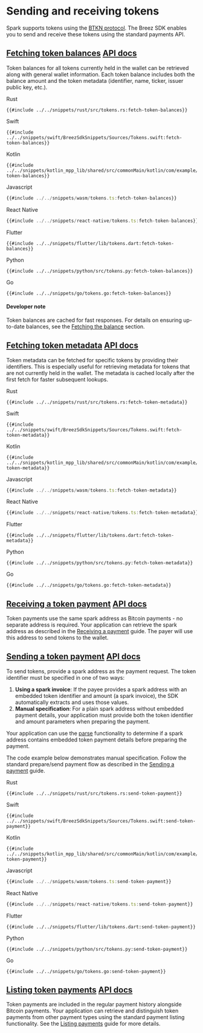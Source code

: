 # Sending and receiving tokens

Spark supports tokens using the [BTKN protocol](https://docs.spark.money/lrc20/hello-btkn). The Breez SDK enables you to send and receive these tokens using the standard payments API.

<h2 id="fetching-the-balance">
    <a class="header" href="#fetching-the-balance">Fetching token balances</a>
    <a class="tag" target="_blank" href="https://breez.github.io/spark-sdk/breez_sdk_spark/struct.BreezSdk.html#method.get_info">API docs</a>
</h2>

Token balances for all tokens currently held in the wallet can be retrieved along with general wallet information. Each token balance includes both the balance amount and the token metadata (identifier, name, ticker, issuer public key, etc.).

<custom-tabs category="lang">
<div slot="title">Rust</div>
<section>

```rust,ignore
{{#include ../../snippets/rust/src/tokens.rs:fetch-token-balances}}
```

</section>

<div slot="title">Swift</div>
<section>

```swift,ignore
{{#include ../../snippets/swift/BreezSdkSnippets/Sources/Tokens.swift:fetch-token-balances}}
```

</section>

<div slot="title">Kotlin</div>
<section>

```kotlin,ignore
{{#include ../../snippets/kotlin_mpp_lib/shared/src/commonMain/kotlin/com/example/kotlinmpplib/Tokens.kt:fetch-token-balances}}
```

</section>

<div slot="title">Javascript</div>
<section>

```typescript
{{#include ../../snippets/wasm/tokens.ts:fetch-token-balances}}
```

</section>

<div slot="title">React Native</div>
<section>

```typescript
{{#include ../../snippets/react-native/tokens.ts:fetch-token-balances}}
```

</section>

<div slot="title">Flutter</div>
<section>

```dart,ignore
{{#include ../../snippets/flutter/lib/tokens.dart:fetch-token-balances}}
```

</section>

<div slot="title">Python</div>
<section>

```python,ignore
{{#include ../../snippets/python/src/tokens.py:fetch-token-balances}}
```

</section>

<div slot="title">Go</div>
<section>

```go,ignore
{{#include ../../snippets/go/tokens.go:fetch-token-balances}}
```

</section>
</custom-tabs>

<div class="warning">
<h4>Developer note</h4>
Token balances are cached for fast responses. For details on ensuring up-to-date balances, see the <a href="./get_info.md#fetching-the-balance">Fetching the balance</a> section.
</div>

<h2 id="fetching-token-metadata">
    <a class="header" href="#fetching-token-metadata">Fetching token metadata</a>
    <a class="tag" target="_blank" href="https://breez.github.io/spark-sdk/breez_sdk_spark/struct.BreezSdk.html#method.get_tokens_metadata">API docs</a>
</h2>

Token metadata can be fetched for specific tokens by providing their identifiers. This is especially useful for retrieving metadata for tokens that are not currently held in the wallet. The metadata is cached locally after the first fetch for faster subsequent lookups.

<custom-tabs category="lang">
<div slot="title">Rust</div>
<section>

```rust,ignore
{{#include ../../snippets/rust/src/tokens.rs:fetch-token-metadata}}
```

</section>

<div slot="title">Swift</div>
<section>

```swift,ignore
{{#include ../../snippets/swift/BreezSdkSnippets/Sources/Tokens.swift:fetch-token-metadata}}
```

</section>

<div slot="title">Kotlin</div>
<section>

```kotlin,ignore
{{#include ../../snippets/kotlin_mpp_lib/shared/src/commonMain/kotlin/com/example/kotlinmpplib/Tokens.kt:fetch-token-metadata}}
```

</section>

<div slot="title">Javascript</div>
<section>

```typescript
{{#include ../../snippets/wasm/tokens.ts:fetch-token-metadata}}
```

</section>

<div slot="title">React Native</div>
<section>

```typescript
{{#include ../../snippets/react-native/tokens.ts:fetch-token-metadata}}
```

</section>

<div slot="title">Flutter</div>
<section>

```dart,ignore
{{#include ../../snippets/flutter/lib/tokens.dart:fetch-token-metadata}}
```

</section>

<div slot="title">Python</div>
<section>

```python,ignore
{{#include ../../snippets/python/src/tokens.py:fetch-token-metadata}}
```

</section>

<div slot="title">Go</div>
<section>

```go,ignore
{{#include ../../snippets/go/tokens.go:fetch-token-metadata}}
```

</section>
</custom-tabs>

<h2 id="receiving-payments">
    <a class="header" href="#receiving-payments">Receiving a token payment</a>
    <a class="tag" target="_blank" href="https://breez.github.io/spark-sdk/breez_sdk_spark/struct.BreezSdk.html#method.receive_payment">API docs</a>
</h2>

Token payments use the same spark address as Bitcoin payments - no separate address is required. Your application can retrieve the spark address as described in the [Receiving a payment](./receive_payment.md#spark) guide. The payer will use this address to send tokens to the wallet.

<h2 id="preparing-payments">
    <a class="header" href="#preparing-payments">Sending a token payment</a>
    <a class="tag" target="_blank" href="https://breez.github.io/spark-sdk/breez_sdk_spark/struct.BreezSdk.html#method.prepare_send_payment">API docs</a>
</h2>

To send tokens, provide a spark address as the payment request. The token identifier must be specified in one of two ways:

1. **Using a spark invoice**: If the payee provides a spark address with an embedded token identifier and amount (a spark invoice), the SDK automatically extracts and uses those values.
2. **Manual specification**: For a plain spark address without embedded payment details, your application must provide both the token identifier and amount parameters when preparing the payment.

Your application can use the [parse](./parse.md) functionality to determine if a spark address contains embedded token payment details before preparing the payment.

The code example below demonstrates manual specification. Follow the standard prepare/send payment flow as described in the [Sending a payment](./send_payment.md) guide.

<custom-tabs category="lang">
<div slot="title">Rust</div>
<section>

```rust,ignore
{{#include ../../snippets/rust/src/tokens.rs:send-token-payment}}
```

</section>

<div slot="title">Swift</div>
<section>

```swift,ignore
{{#include ../../snippets/swift/BreezSdkSnippets/Sources/Tokens.swift:send-token-payment}}
```

</section>

<div slot="title">Kotlin</div>
<section>

```kotlin,ignore
{{#include ../../snippets/kotlin_mpp_lib/shared/src/commonMain/kotlin/com/example/kotlinmpplib/Tokens.kt:send-token-payment}}
```

</section>

<div slot="title">Javascript</div>
<section>

```typescript
{{#include ../../snippets/wasm/tokens.ts:send-token-payment}}
```

</section>

<div slot="title">React Native</div>
<section>

```typescript
{{#include ../../snippets/react-native/tokens.ts:send-token-payment}}
```

</section>

<div slot="title">Flutter</div>
<section>

```dart,ignore
{{#include ../../snippets/flutter/lib/tokens.dart:send-token-payment}}
```

</section>

<div slot="title">Python</div>
<section>

```python,ignore
{{#include ../../snippets/python/src/tokens.py:send-token-payment}}
```

</section>

<div slot="title">Go</div>
<section>

```go,ignore
{{#include ../../snippets/go/tokens.go:send-token-payment}}
```

</section>
</custom-tabs>

<h2 id="listing-payments">
    <a class="header" href="#listing-payments">Listing token payments</a>
    <a class="tag" target="_blank" href="https://breez.github.io/spark-sdk/breez_sdk_spark/struct.BreezSdk.html#method.list_payments">API docs</a>
</h2>

Token payments are included in the regular payment history alongside Bitcoin payments. Your application can retrieve and distinguish token payments from other payment types using the standard payment listing functionality. See the [Listing payments](./list_payments.md) guide for more details.
